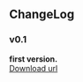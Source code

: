 ## ChangeLog

### v0.1

**first version.**  
[Download url](https://gitee.com/tea_too_tea_too/wreader_resources/blob/master/AndroidApk/wreader_v0.1_release.apk)  